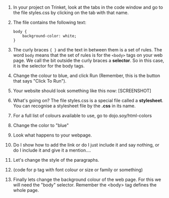 1. In your project on Trinket, look at the tabs in the code window and go to the file styles.css by clicking on the tab with that name.
2. The file contains the following text:
   ```
   body {
       background-color: white;
   }
   ```
3. The curly braces `{ }` and the text in between them is a set of rules. The word `body` means that the set of rules is for the `<body>` tags on your web page. We call the bit outside the curly braces a **selector**. So in this case, it is the selector for the body tags.

4. Change the colour to blue, and click Run \(Remember, this is the button that says "Click To Run"\).

5. Your website should look something like this now: \[SCREENSHOT\]

6. What's going on? The file styles.css is a special file called a **stylesheet**. You can recognise a stylesheet file by the **.css** in its name.  

7. For a full list of colours available to use, go to dojo.soy/html-colors

8. Change the color to "blue"

9. Look what happens to your webpage.

10. Do I show how to add the link or do I just include it and say nothing, or do I include it and give it a mention....

11. Let's change the style of the paragraphs.

12. \(code for p tag with font colour or size or family or something\)

13. Finally lets change the background colour of the web page. For this we will need the "body" selector. Remember the &lt;body&gt; tag defines the whole page.




